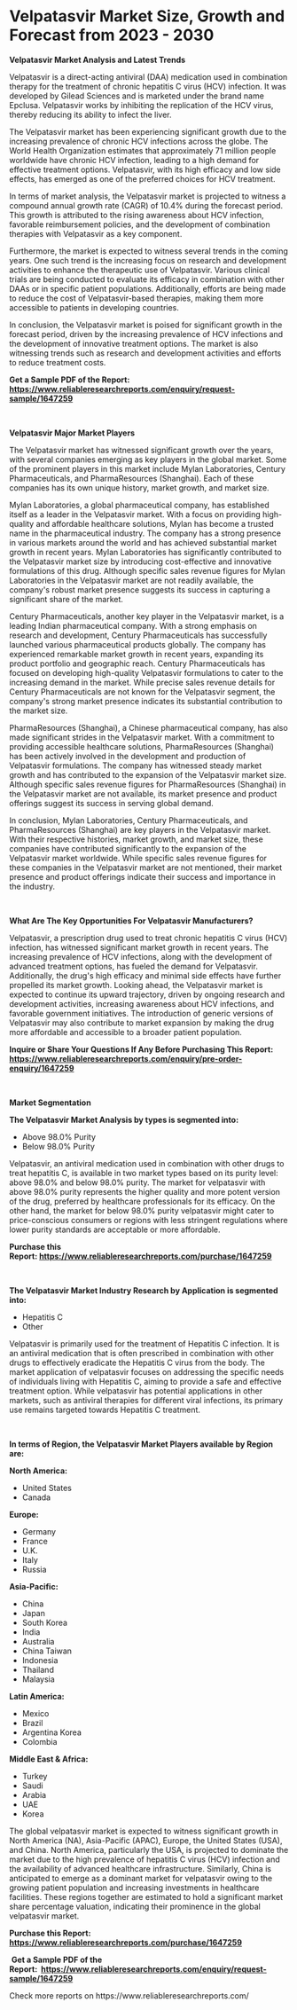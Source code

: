 <p><h1>Velpatasvir Market Size, Growth and Forecast from 2023 - 2030</h1></p><p><strong>Velpatasvir Market Analysis and Latest Trends</strong></p>
<p><p>Velpatasvir is a direct-acting antiviral (DAA) medication used in combination therapy for the treatment of chronic hepatitis C virus (HCV) infection. It was developed by Gilead Sciences and is marketed under the brand name Epclusa. Velpatasvir works by inhibiting the replication of the HCV virus, thereby reducing its ability to infect the liver.</p><p>The Velpatasvir market has been experiencing significant growth due to the increasing prevalence of chronic HCV infections across the globe. The World Health Organization estimates that approximately 71 million people worldwide have chronic HCV infection, leading to a high demand for effective treatment options. Velpatasvir, with its high efficacy and low side effects, has emerged as one of the preferred choices for HCV treatment.</p><p>In terms of market analysis, the Velpatasvir market is projected to witness a compound annual growth rate (CAGR) of 10.4% during the forecast period. This growth is attributed to the rising awareness about HCV infection, favorable reimbursement policies, and the development of combination therapies with Velpatasvir as a key component.</p><p>Furthermore, the market is expected to witness several trends in the coming years. One such trend is the increasing focus on research and development activities to enhance the therapeutic use of Velpatasvir. Various clinical trials are being conducted to evaluate its efficacy in combination with other DAAs or in specific patient populations. Additionally, efforts are being made to reduce the cost of Velpatasvir-based therapies, making them more accessible to patients in developing countries.</p><p>In conclusion, the Velpatasvir market is poised for significant growth in the forecast period, driven by the increasing prevalence of HCV infections and the development of innovative treatment options. The market is also witnessing trends such as research and development activities and efforts to reduce treatment costs.</p></p>
<p><strong>Get a Sample PDF of the Report:&nbsp; <a href="https://www.reliableresearchreports.com/enquiry/request-sample/1647259">https://www.reliableresearchreports.com/enquiry/request-sample/1647259</a></strong></p>
<p>&nbsp;</p>
<p><strong>Velpatasvir Major Market Players</strong></p>
<p><p>The Velpatasvir market has witnessed significant growth over the years, with several companies emerging as key players in the global market. Some of the prominent players in this market include Mylan Laboratories, Century Pharmaceuticals, and PharmaResources (Shanghai). Each of these companies has its own unique history, market growth, and market size.</p><p>Mylan Laboratories, a global pharmaceutical company, has established itself as a leader in the Velpatasvir market. With a focus on providing high-quality and affordable healthcare solutions, Mylan has become a trusted name in the pharmaceutical industry. The company has a strong presence in various markets around the world and has achieved substantial market growth in recent years. Mylan Laboratories has significantly contributed to the Velpatasvir market size by introducing cost-effective and innovative formulations of this drug. Although specific sales revenue figures for Mylan Laboratories in the Velpatasvir market are not readily available, the company's robust market presence suggests its success in capturing a significant share of the market.</p><p>Century Pharmaceuticals, another key player in the Velpatasvir market, is a leading Indian pharmaceutical company. With a strong emphasis on research and development, Century Pharmaceuticals has successfully launched various pharmaceutical products globally. The company has experienced remarkable market growth in recent years, expanding its product portfolio and geographic reach. Century Pharmaceuticals has focused on developing high-quality Velpatasvir formulations to cater to the increasing demand in the market. While precise sales revenue details for Century Pharmaceuticals are not known for the Velpatasvir segment, the company's strong market presence indicates its substantial contribution to the market size.</p><p>PharmaResources (Shanghai), a Chinese pharmaceutical company, has also made significant strides in the Velpatasvir market. With a commitment to providing accessible healthcare solutions, PharmaResources (Shanghai) has been actively involved in the development and production of Velpatasvir formulations. The company has witnessed steady market growth and has contributed to the expansion of the Velpatasvir market size. Although specific sales revenue figures for PharmaResources (Shanghai) in the Velpatasvir market are not available, its market presence and product offerings suggest its success in serving global demand.</p><p>In conclusion, Mylan Laboratories, Century Pharmaceuticals, and PharmaResources (Shanghai) are key players in the Velpatasvir market. With their respective histories, market growth, and market size, these companies have contributed significantly to the expansion of the Velpatasvir market worldwide. While specific sales revenue figures for these companies in the Velpatasvir market are not mentioned, their market presence and product offerings indicate their success and importance in the industry.</p></p>
<p>&nbsp;</p>
<p><strong>What Are The Key Opportunities For Velpatasvir Manufacturers?</strong></p>
<p><p>Velpatasvir, a prescription drug used to treat chronic hepatitis C virus (HCV) infection, has witnessed significant market growth in recent years. The increasing prevalence of HCV infections, along with the development of advanced treatment options, has fueled the demand for Velpatasvir. Additionally, the drug's high efficacy and minimal side effects have further propelled its market growth. Looking ahead, the Velpatasvir market is expected to continue its upward trajectory, driven by ongoing research and development activities, increasing awareness about HCV infections, and favorable government initiatives. The introduction of generic versions of Velpatasvir may also contribute to market expansion by making the drug more affordable and accessible to a broader patient population.</p></p>
<p><strong>Inquire or Share Your Questions If Any Before Purchasing This Report: <a href="https://www.reliableresearchreports.com/enquiry/pre-order-enquiry/1647259">https://www.reliableresearchreports.com/enquiry/pre-order-enquiry/1647259</a></strong></p>
<p>&nbsp;</p>
<p><strong>Market Segmentation</strong></p>
<p><strong>The Velpatasvir Market Analysis by types is segmented into:</strong></p>
<p><ul><li>Above 98.0% Purity</li><li>Below 98.0% Purity</li></ul></p>
<p><p>Velpatasvir, an antiviral medication used in combination with other drugs to treat hepatitis C, is available in two market types based on its purity level: above 98.0% and below 98.0% purity. The market for velpatasvir with above 98.0% purity represents the higher quality and more potent version of the drug, preferred by healthcare professionals for its efficacy. On the other hand, the market for below 98.0% purity velpatasvir might cater to price-conscious consumers or regions with less stringent regulations where lower purity standards are acceptable or more affordable.</p></p>
<p><strong>Purchase this Report:&nbsp;<a href="https://www.reliableresearchreports.com/purchase/1647259">https://www.reliableresearchreports.com/purchase/1647259</a></strong></p>
<p>&nbsp;</p>
<p><strong>The Velpatasvir Market Industry Research by Application is segmented into:</strong></p>
<p><ul><li>Hepatitis C</li><li>Other</li></ul></p>
<p><p>Velpatasvir is primarily used for the treatment of Hepatitis C infection. It is an antiviral medication that is often prescribed in combination with other drugs to effectively eradicate the Hepatitis C virus from the body. The market application of velpatasvir focuses on addressing the specific needs of individuals living with Hepatitis C, aiming to provide a safe and effective treatment option. While velpatasvir has potential applications in other markets, such as antiviral therapies for different viral infections, its primary use remains targeted towards Hepatitis C treatment.</p></p>
<p>&nbsp;</p>
<p><strong>In terms of Region, the Velpatasvir Market Players available by Region are:</strong></p>
<p>
    <p> <strong> North America: </strong>
        <ul>
            <li>United States</li>
            <li>Canada</li>
        </ul>
        </p> 
    <p> <strong> Europe: </strong>
        <ul>
            <li>Germany</li>
            <li>France</li>
            <li>U.K.</li>
            <li>Italy</li>
            <li>Russia</li>
        </ul>
        </p> 
    <p> <strong> Asia-Pacific: </strong>
        <ul>
            <li>China</li>
            <li>Japan</li>
            <li>South Korea</li>
            <li>India</li>
            <li>Australia</li>
            <li>China Taiwan</li>
            <li>Indonesia</li>
            <li>Thailand</li>
            <li>Malaysia</li>
        </ul>
        </p> 
    <p> <strong> Latin America: </strong>
        <ul>
            <li>Mexico</li>
            <li>Brazil</li>
            <li>Argentina Korea</li>
            <li>Colombia</li>
        </ul>
        </p> 
    <p> <strong> Middle East & Africa: </strong>
        <ul>
            <li>Turkey</li>
            <li>Saudi</li>
            <li>Arabia</li>
            <li>UAE</li>
            <li>Korea</li>
        </ul>
    </p>
    </p>
<p><p>The global velpatasvir market is expected to witness significant growth in North America (NA), Asia-Pacific (APAC), Europe, the United States (USA), and China. North America, particularly the USA, is projected to dominate the market due to the high prevalence of hepatitis C virus (HCV) infection and the availability of advanced healthcare infrastructure. Similarly, China is anticipated to emerge as a dominant market for velpatasvir owing to the growing patient population and increasing investments in healthcare facilities. These regions together are estimated to hold a significant market share percentage valuation, indicating their prominence in the global velpatasvir market.</p></p>
<p><strong>Purchase this Report: <a href="https://www.reliableresearchreports.com/purchase/1647259">https://www.reliableresearchreports.com/purchase/1647259</a></strong></p>
<p>&nbsp;<strong>Get a Sample PDF of the Report:&nbsp;&nbsp;<a href="https://www.reliableresearchreports.com/enquiry/request-sample/1647259">https://www.reliableresearchreports.com/enquiry/request-sample/1647259</a></strong></p>
<p><strong></strong></p>
<p>Check more reports on https://www.reliableresearchreports.com/</p>